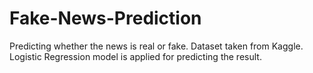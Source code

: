 # Fake-News-Prediction
Predicting whether the news is real or fake. Dataset taken from Kaggle. Logistic Regression model is applied for predicting the result. 
